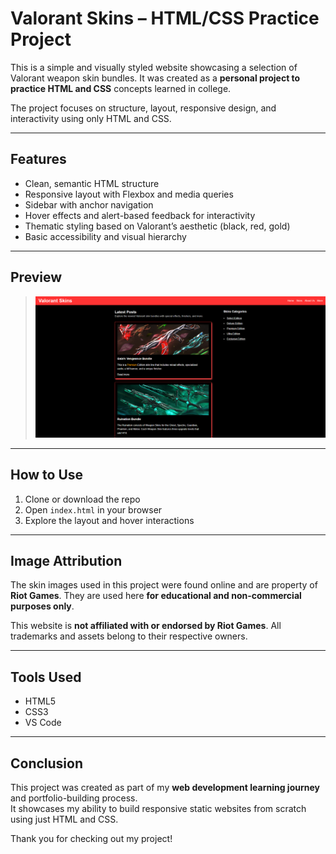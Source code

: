 # Valorant Skins – HTML/CSS Practice Project

This is a simple and visually styled website showcasing a selection of Valorant weapon skin bundles. It was created as a **personal project to practice HTML and CSS** concepts learned in college.

The project focuses on structure, layout, responsive design, and interactivity using only HTML and CSS.

---

## Features

- Clean, semantic HTML structure
- Responsive layout with Flexbox and media queries
- Sidebar with anchor navigation
- Hover effects and alert-based feedback for interactivity
- Thematic styling based on Valorant’s aesthetic (black, red, gold)
- Basic accessibility and visual hierarchy

---

## Preview

> ![Screenshot of the homepage](preview.png)

---

## How to Use

1. Clone or download the repo
2. Open `index.html` in your browser
3. Explore the layout and hover interactions

---

## Image Attribution

The skin images used in this project were found online and are property of **Riot Games**. They are used here **for educational and non-commercial purposes only**.

This website is **not affiliated with or endorsed by Riot Games**. All trademarks and assets belong to their respective owners.

---

## Tools Used

- HTML5
- CSS3
- VS Code

---

## Conclusion

This project was created as part of my **web development learning journey** and portfolio-building process.  
It showcases my ability to build responsive static websites from scratch using just HTML and CSS.

Thank you for checking out my project!


